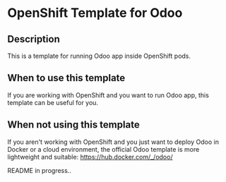 # OpenShift Template for Odoo

## Description
This is a template for running Odoo app inside OpenShift pods.

## When to use this template
If you are working with OpenShift and you want to run Odoo app, this template can be useful for you.

## When not using this template
If you aren't working with OpenShift and you just want to deploy Odoo in Docker or a cloud environment, the official Odoo template is more lightweight and suitable: https://hub.docker.com/_/odoo/

README in progress..
